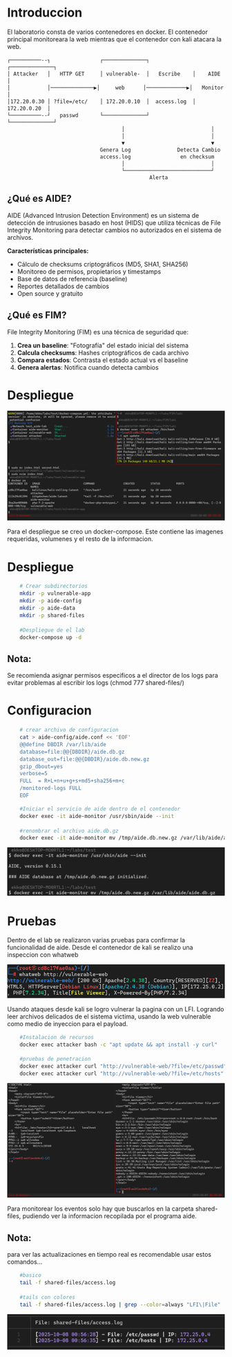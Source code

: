 # Introduccion
El laboratorio consta de varios contenedores en docker.
El contenedor principal monitoreara la web mientras que el contenedor con kali atacara la web.

```
┌──────────--┐                ┌──────────────┐              ┌──────────────┐
│ Attacker   │   HTTP GET     │ vulnerable-  │   Escribe    │    AIDE      │
│            │──────────────▶│     web      │─────────────▶│   Monitor    │
│172.20.0.30 │ ?file=/etc/    │ 172.20.0.10  │  access.log  │ 172.20.0.20  │
└──────────--┘   passwd       └──────────────┘              └──────────────┘
                                     │                            │
                                     │                            │
                                     ▼                            ▼
                              Genera Log               Detecta Cambio
                              access.log                en checksum
                                     │                            │
                                     └────────────────────────────┘
                                              Alerta
```

## ¿Qué es AIDE?

AIDE (Advanced Intrusion Detection Environment) es un sistema de detección de intrusiones basado en host (HIDS) que utiliza técnicas de File Integrity Monitoring para detectar cambios no autorizados en el sistema de archivos.

**Características principales:**

- Cálculo de checksums criptográficos (MD5, SHA1, SHA256)
- Monitoreo de permisos, propietarios y timestamps
- Base de datos de referencia (baseline)
- Reportes detallados de cambios
- Open source y gratuito

## ¿Qué es FIM?

File Integrity Monitoring (FIM) es una técnica de seguridad que:

1. **Crea un baseline**: "Fotografía" del estado inicial del sistema
2. **Calcula checksums**: Hashes criptográficos de cada archivo
3. **Compara estados**: Contrasta el estado actual vs el baseline
4. **Genera alertas**: Notifica cuando detecta cambios

# Despliegue
![](images/init.png)

Para el despliegue se creo un docker-compose. Este contiene las imagenes requeridas, volumenes y el resto de la informacion.

# Despliegue
``` bash
    # Crear subdirectorios
    mkdir -p vulnerable-app
    mkdir -p aide-config
    mkdir -p aide-data
    mkdir -p shared-files

    #Despliegue de el lab
    docker-compose up -d
```
## Nota:
Se recomienda asignar permisos especificos a el director de los logs para evitar problemas al escribir los logs (chmod 777 shared-files/)

# Configuracion
``` bash
    # crear archivo de configuracion
    cat > aide-config/aide.conf << 'EOF'
    @@define DBDIR /var/lib/aide
    database=file:@@{DBDIR}/aide.db.gz
    database_out=file:@@{DBDIR}/aide.db.new.gz
    gzip_dbout=yes
    verbose=5
    FULL  = R+L+n+u+g+s+md5+sha256+m+c
    /monitored-logs FULL
    EOF
```

``` bash
    #Iniciar el servicio de aide dentro de el contenedor
    docker exec -it aide-monitor /usr/sbin/aide --init

    #renombrar el archivo aide.db.gz
    docker exec -it aide-monitor mv /tmp/aide.db.new.gz /var/lib/aide/aide.db.gz
```
![](images/run.png)

# Pruebas
Dentro de el lab se realizaron varias pruebas para confirmar la funcionalidad de aide.
Desde el contenedor de kali se realizo una inspeccion con whatweb

![](images/web.png)

Usando ataques desde kali se logro vulnerar la pagina con un LFI.
Logrando leer archivos delicados de el sistema victima, usando la web vulnerable como medio de inyeccion para el payload.

``` bash
    #Instalacion de recursos
    docker exec attacker bash -c "apt update && apt install -y curl"

    #pruebas de penetracion
    docker exec attacker curl "http://vulnerable-web/?file=/etc/passwd"
    docker exec attacker curl "http://vulnerable-web/?file=/etc/hosts"
```

![](images/test.png)

Para monitorear los eventos solo hay que buscarlos en la carpeta shared-files, pudiendo ver la informacion recopilada por el programa aide.

## Nota:
para ver las actualizaciones en tiempo real es recomendable usar estos comandos...

``` bash
    #basico
    tail -f shared-files/access.log

    #tails con colores
    tail -f shared-files/access.log | grep --color=always "LFI\|File"
```
![](images/data.png)

